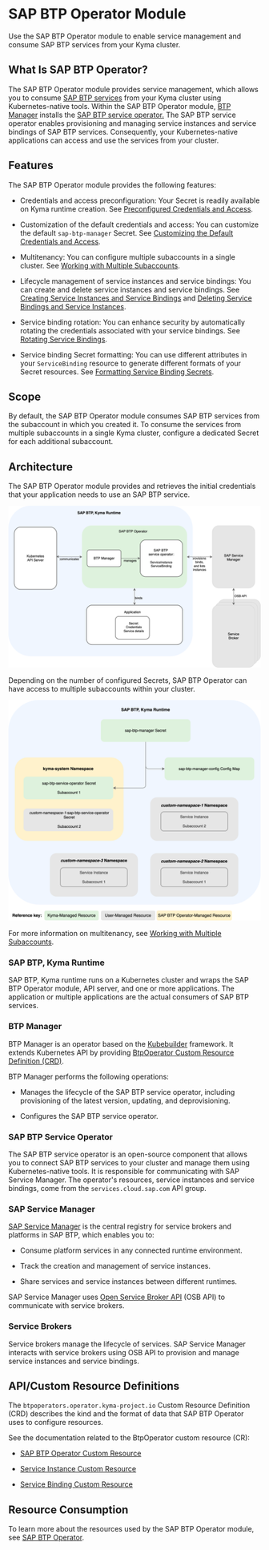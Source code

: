 <!-- loio50347eaa4f174ba782f89a00b1f2eac0 -->

# SAP BTP Operator Module

Use the SAP BTP Operator module to enable service management and consume SAP BTP services from your Kyma cluster.



<a name="loio50347eaa4f174ba782f89a00b1f2eac0__section_h2t_yq2_qbc"/>

## What Is SAP BTP Operator?

The SAP BTP Operator module provides service management, which allows you to consume [SAP BTP services](https://discovery-center.cloud.sap/protected/index.html#/viewServices) from your Kyma cluster using Kubernetes-native tools. Within the SAP BTP Operator module, [BTP Manager](https://github.com/kyma-project/btp-manager) installs the [SAP BTP service operator.](https://github.com/SAP/sap-btp-service-operator/blob/main/README.md) The SAP BTP service operator enables provisioning and managing service instances and service bindings of SAP BTP services. Consequently, your Kubernetes-native applications can access and use the services from your cluster.



<a name="loio50347eaa4f174ba782f89a00b1f2eac0__section_prg_1r2_qbc"/>

## Features

The SAP BTP Operator module provides the following features:

-   Credentials and access preconfiguration: Your Secret is readily available on Kyma runtime creation. See [Preconfigured Credentials and Access](preconfigured-credentials-and-access-ab106d7.md).

-   Customization of the default credentials and access: You can customize the default `sap-btp-manager` Secret. See [Customizing the Default Credentials and Access](customizing-the-default-credentials-and-access-15f22d5.md).

-   Multitenancy: You can configure multiple subaccounts in a single cluster. See [Working with Multiple Subaccounts](working-with-multiple-subaccounts-862dd6a.md).

-   Lifecycle management of service instances and service bindings: You can create and delete service instances and service bindings. See [Creating Service Instances and Service Bindings](creating-service-instances-and-service-bindings-17bd304.md#loio17bd304aeab34294a4ca34fa9564147c) and [Deleting Service Bindings and Service Instances](deleting-service-bindings-and-service-instances-5deca69.md).

-   Service binding rotation: You can enhance security by automatically rotating the credentials associated with your service bindings. See [Rotating Service Bindings](rotating-service-bindings-37ac30a.md).

-   Service binding Secret formatting: You can use different attributes in your `ServiceBinding` resource to generate different formats of your Secret resources. See [Formatting Service Binding Secrets](formatting-service-binding-secrets-4733eb5.md).




<a name="loio50347eaa4f174ba782f89a00b1f2eac0__section_pvw_gr2_qbc"/>

## Scope

By default, the SAP BTP Operator module consumes SAP BTP services from the subaccount in which you created it. To consume the services from multiple subaccounts in a single Kyma cluster, configure a dedicated Secret for each additional subaccount.



<a name="loio50347eaa4f174ba782f89a00b1f2eac0__section_ixg_1r2_qbc"/>

## Architecture

The SAP BTP Operator module provides and retrieves the initial credentials that your application needs to use an SAP BTP service.

![](images/SAP_BTP_Operator_Architecture_315a173.svg)

Depending on the number of configured Secrets, SAP BTP Operator can have access to multiple subaccounts within your cluster.

![](images/Access_Configuration_1254684.svg)

For more information on multitenancy, see [Working with Multiple Subaccounts](working-with-multiple-subaccounts-862dd6a.md).



### SAP BTP, Kyma Runtime

SAP BTP, Kyma runtime runs on a Kubernetes cluster and wraps the SAP BTP Operator module, API server, and one or more applications. The application or multiple applications are the actual consumers of SAP BTP services.



### BTP Manager

BTP Manager is an operator based on the [Kubebuilder](https://github.com/kubernetes-sigs/kubebuilder) framework. It extends Kubernetes API by providing [BtpOperator Custom Resource Definition \(CRD\)](https://github.com/kyma-project/btp-manager/blob/main/config/crd/bases/operator.kyma-project.io_btpoperators.yaml).

BTP Manager performs the following operations:

-   Manages the lifecycle of the SAP BTP service operator, including provisioning of the latest version, updating, and deprovisioning.

-   Configures the SAP BTP service operator.




### SAP BTP Service Operator

The SAP BTP service operator is an open-source component that allows you to connect SAP BTP services to your cluster and manage them using Kubernetes-native tools. It is responsible for communicating with SAP Service Manager. The operator's resources, service instances and service bindings, come from the `services.cloud.sap.com` API group.



### SAP Service Manager

[SAP Service Manager](https://help.sap.com/docs/service-manager/sap-service-manager/sap-service-manager?locale=en-US&version=Cloud) is the central registry for service brokers and platforms in SAP BTP, which enables you to:

-   Consume platform services in any connected runtime environment.

-   Track the creation and management of service instances.

-   Share services and service instances between different runtimes.


SAP Service Manager uses [Open Service Broker API](https://www.openservicebrokerapi.org/) \(OSB API\) to communicate with service brokers.



### Service Brokers

Service brokers manage the lifecycle of services. SAP Service Manager interacts with service brokers using OSB API to provision and manage service instances and service bindings.



<a name="loio50347eaa4f174ba782f89a00b1f2eac0__section_j3q_qr2_qbc"/>

## API/Custom Resource Definitions

The `btpoperators.operator.kyma-project.io` Custom Resource Definition \(CRD\) describes the kind and the format of data that SAP BTP Operator uses to configure resources.

See the documentation related to the BtpOperator custom resource \(CR\):

-   [SAP BTP Operator Custom Resource](https://kyma-project.io/#/btp-manager/user/resources/02-10-sap-btp-operator-cr)

-   [Service Instance Custom Resource](https://kyma-project.io/#/btp-manager/user/resources/02-20-service-instance-cr)

-   [Service Binding Custom Resource](https://kyma-project.io/#/btp-manager/user/resources/02-30-service-binding-cr)




<a name="loio50347eaa4f174ba782f89a00b1f2eac0__section_u2c_qr2_qbc"/>

## Resource Consumption

To learn more about the resources used by the SAP BTP Operator module, see [SAP BTP Operator](../50-administration-and-ops/kyma-modules-sizing-3a92490.md#loio3a924906857b4f01969cb684ccd25309__section_sap_btp_operator).

